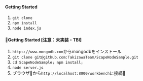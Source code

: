 #### Getting Started
1. `git clone`
2. `npm install`
3. `node index.js`


#### Getting Started [注意：未実装・TBI]
1. `https://www.mongodb.com`からmongodbをインストール
2. `git clone git@github.com:TakizawaTeam/ScapeNodeSample.git`
3. `cd ScapeNodeSample; npm install;`
4. `node server.js`
5. ブラウザから`http://localhost:8000/workbench`に接続
